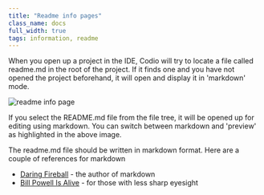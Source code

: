 ```yaml
---
title: "Readme info pages"
class_name: docs
full_width: true
tags: information, readme
---
```


When you open up a project in the IDE, Codio will try to locate a file called readme.md in the root of the project. If it finds one and you have not opened the project beforehand, it will open and display it in 'markdown' mode. 

![readme info page](/img/docs/readme-md.png)

If you select the README.md file from the file tree, it will be opened up for editing using markdown. You can switch between markdown and 'preview' as highlighted in the above image.

The readme.md file should be written in markdown format. Here are a couple of references for markdown

- [Daring Fireball](http://daringfireball.net/projects/markdown/basics) - the author of markdown
- [Bill Powell Is Alive](http://billpowellisalive.com/blog/markdown-syntax) - for those with less sharp eyesight

